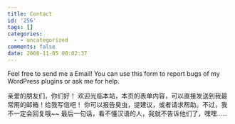 ```yaml
---
title: Contact
id: '256'
tags: []
categories:
  - - uncategorized
comments: false
date: 2008-11-05 00:02:37
---
```


Feel free to send me a Email!
You can use this form to report bugs of my WordPress plugins or ask me for help.

亲爱的朋友们，你们好！
欢迎光临本站，本页的表单内容，可以直接发送到我最常用的邮箱！给我写信吧！
你可以报告臭虫，提建议，或者请求帮助。不过，我不一定会回复哦~~
最后一句话，看不懂汉语的人，我就不告诉他们了，嘿嘿……